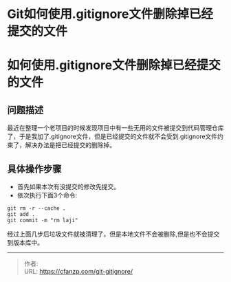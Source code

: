# Git如何使用.gitignore文件删除掉已经提交的文件


<!--more-->
# 如何使用.gitignore文件删除掉已经提交的文件
## 问题描述
最近在整理一个老项目的时候发现项目中有一些无用的文件被提交到代码管理仓库了，于是我加了.gitignore文件，但是已经提交的文件就不会受到.gitignore文件约束了，解决办法是把已经提交的删除掉。

## 具体操作步骤
- 首先如果本次有没提交的修改先提交。
- 依次执行下面3个命令:
```
git rm -r --cache .
git add .
git commit -m "rm laji"
```
经过上面几步后垃圾文件就被清理了。但是本地文件不会被删除,但是也不会提交到版本库中。


---

> 作者:   
> URL: https://cfanzp.com/git-gitignore/  

